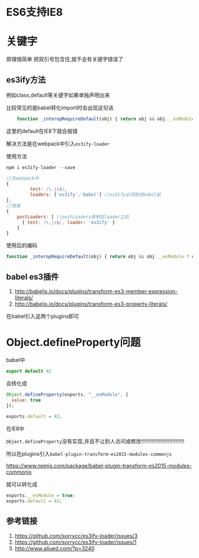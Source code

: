# ES6支持IE8

# 关键字

原理很简单 把双引号包含住,就不会有关键字错误了

## es3ify方法

例如class,default等关键字如果单独声明出来

比较常见的是babel转化import时会出现这句话

```javascript
	function _interopRequireDefault(obj) { return obj && obj.__esModule ? obj : { default: obj }; }

```

这里的default在IE8下就会报错

解决方法是在webpack中引入`es3ify-loader`

使用方法

```javascript
npm i es3ify-loader --save

//在webpack中
{
         test: /\.js$/,
         loaders: ['es3ify','babel'] //es3ify必须放在babel前
},
//或者
{
    postLoaders: [ //postLoaders表明在loader之后
      { test: /\.js$/, loader: 'es3ify' }
    ]
}
```

使用后的编码

```javascript
function _interopRequireDefault(obj) { return obj && obj.__esModule ? obj : { "default": obj }; }
```
## babel es3插件

1. http://babeljs.io/docs/plugins/transform-es3-member-expression-literals/
2. http://babeljs.io/docs/plugins/transform-es3-property-literals/

在babel引入这两个plugins即可

# Object.defineProperty问题

babel中

```javascript
export default 42
```

会转化成

```javascript
Object.defineProperty(exports, "__esModule", {
  value: true
});
 
exports.default = 42;
```

在IE8中

`Object.defineProperty`没有实现,并且不让别人访问或修改!!!!!!!!!!!!!!!!!!!!!!!!!!!!!

所以在plugins引入`babel-plugin-transform-es2015-modules-commonjs `

https://www.npmjs.com/package/babel-plugin-transform-es2015-modules-commonjs

就可以转化成

```javascript
exports.__esModule = true;
exports.default = 42;
```

## 参考链接

1. https://github.com/sorrycc/es3ify-loader/issues/3
2. https://github.com/sorrycc/es3ify-loader/issues/1
3. http://www.aliued.com/?p=3240